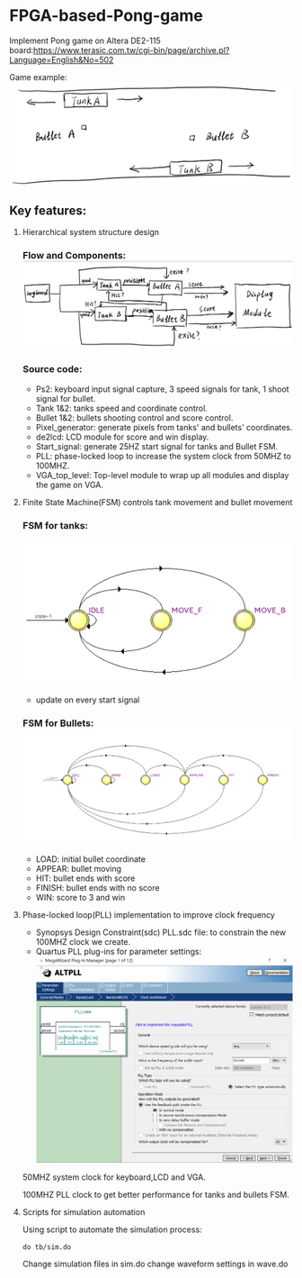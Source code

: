 # FPGA-based-Pong-game
Implement Pong game on Altera DE2-115 board:https://www.terasic.com.tw/cgi-bin/page/archive.pl?Language=English&No=502

Game example:![FPGA-based-Pong-game](doc/gameimage.png)
## Key features:
1. Hierarchical system structure design

   ### Flow and Components: ![FPGA-based-Pong-game](doc/flowchart.png)
   ### Source code:
   * Ps2: keyboard input signal capture, 3 speed signals for tank, 1 shoot signal for bullet.
   * Tank 1&2: tanks speed and coordinate control.
   * Bullet 1&2: bullets shooting control and score control.
   * Pixel_generator: generate pixels from tanks' and bullets' coordinates.
   * de2lcd: LCD module for score and win display.
   * Start_signal: generate 25HZ start signal for tanks and Bullet FSM.
   * PLL: phase-locked loop to increase the system clock from 50MHZ to 100MHZ.
   * VGA_top_level: Top-level module to wrap up all modules and display the game on VGA.
   
2. Finite State Machine(FSM) controls tank movement and bullet movement
   ### FSM for tanks:
   ![FPGA-based-Pong-game](doc/tankFSM.png)
   * update on every start signal
   ### FSM for Bullets:![FPGA-based-Pong-game](doc/bulletFSM.png)
   * LOAD: initial bullet coordinate
   * APPEAR: bullet moving
   * HIT:  bullet ends with score
   * FINISH: bullet ends with no score
   * WIN: score to 3 and win
3. Phase-locked loop(PLL) implementation to improve clock frequency
   * Synopsys Design Constraint(sdc) PLL.sdc file: to constrain the new 100MHZ clock we create.
   * Quartus PLL plug-ins for parameter settings:
   ![FPGA-based-Pong-game](doc/PLL.png)

   50MHZ system clock for keyboard,LCD and VGA.
     
   100MHZ PLL clock to get better performance for tanks and bullets FSM.
4. Scripts for simulation automation

   Using script to automate the simulation process:
   ```
   do tb/sim.do
   ```
   Change simulation files in sim.do
   change waveform settings in wave.do
   
